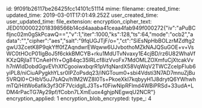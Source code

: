 id: 9f091b26117be26425fcc14101c51114
mime: 
filename: 
created_time: 
updated_time: 2019-03-01T17:01:49.252Z
user_created_time: 
user_updated_time: 
file_extension: 
encryption_cipher_text: JED01000022018398566b14cd4aaaba41ceaa4fab949f000272{"iv":"aPuBCfljnc02m0gSkPcawQ==","v":1,"iter":1000,"ks":128,"ts":64,"mode":"ocb2","adata":"","cipher":"aes","salt":"9fqUGJTjF/o=","ct":"SiEsNpHbBOLzrMZdftg2gwU3ZcetK8P9qkYff0fZAqndwrEWqww6UJvbothoMZkNAJQSuGOE+v+VsWC0tHOcP01lgBoJ5f6ckkBMCYB+rku1MdUTvNvaxy1E4cjBD/rz6U82WhaVfKXzQRjIaTTCnAeHYr+Og84qc35IRLcf8izVvoFx7MdOMLZOXmfuCjXtcakVvh7nWldDobdGgvEVhXfCgooiwxbqrR1pVfqNardX58VqWqV2TWCZceIpFIub6yiPL8/niCiuAPygkhYLsr0IPZoPsdq23/iNGToum0+sbi4Vdsti3N7AD7mnuZjBu5VRQl0+CHbV5uJ7sAQv/h1M2WZ8l0Ts+PkoeXkI7kqbyyH1J8drytQ6YWhwhmTQ/HitWo6afik3yf3OF7VcidgILJ3Ts+f0FiwNipRFlmd4WBiPRSd+33udA+LDM4rPacTG7Ay29pf/fCobn7LXmEuox4ghjpNEgwqU2NCR"}
encryption_applied: 1
encryption_blob_encrypted: 
type_: 4